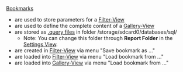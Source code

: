 [Bookmarks](Bookmarks)  

* are used to store parameters for a [Filter-View](Filter-View)
* are used to define the complete content of a [Gallery-View](Gallery-View)
* are stored as [.query files](intentapi#sql) in folder /storage/sdcard0/databases/sql/ 
	* Note: You can change this folder through **Report Folder** in the [Settings View](settings).
* are created in [Filter-View](Filter-View) via menu "Save bookmark as ..."
* are loaded into [Filter-View](Filter-View) via menu "Load bookmark from ..."
* are loaded into [Gallery-View](https://github.com/k3b/AndroFotoFinder/wiki/Gallery-View) via menu "Load bookmark from ..."
